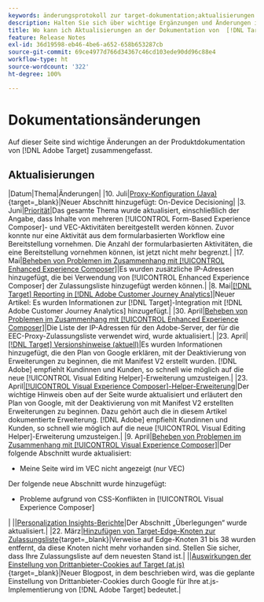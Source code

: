 ```yaml
---
keywords: änderungsprotokoll zur target-dokumentation;aktualisierungen in der dokumentation;neue themen;bearbeitungen;aktualisierungen;aktualisierung
description: Halten Sie sich über wichtige Ergänzungen und Änderungen in der Dokumentation von  [!DNL Adobe Target]  auf dem Laufenden.
title: Wo kann ich Aktualisierungen an der Dokumentation von  [!DNL Target] sehen?
feature: Release Notes
exl-id: 36d19598-eb46-4be6-a652-658b653287cb
source-git-commit: 69ce4977d766d34367c46cd103ede90dd96c88e4
workflow-type: ht
source-wordcount: '322'
ht-degree: 100%

---
```


# Dokumentationsänderungen

Auf dieser Seite sind wichtige Änderungen an der Produktdokumentation von [!DNL Adobe Target] zusammengefasst.

## Aktualisierungen

|Datum|Thema|Änderungen|
|10. Juli|[Proxy-Konfiguration (Java)](https://experienceleague.adobe.com/de/docs/target-dev/developer/server-side/java/proxy-configuration){target=_blank}|Neuer Abschnitt hinzugefügt: On-Device Decisioning|
|3. Juni|[Priorität](/help/main/c-activities/priority.md)|Das gesamte Thema wurde aktualisiert, einschließlich der Angabe, dass Inhalte von mehreren [!UICONTROL Form-Based Experience Composer]- und VEC-Aktivitäten bereitgestellt werden können. Zuvor konnte nur eine Aktivität aus dem formularbasierten Workflow eine Bereitstellung vornehmen. Die Anzahl der formularbasierten Aktivitäten, die eine Bereitstellung vornehmen können, ist jetzt nicht mehr begrenzt.|
|17. Mai|[Beheben von Problemen im Zusammenhang mit [!UICONTROL Enhanced Experience Composer]](/help/main/c-experiences/c-visual-experience-composer/r-troubleshoot-composer/troubleshooting-issues-related-to-the-enhanced-experience-composer-eec.md)|Es wurden zusätzliche IP-Adressen hinzugefügt, die bei Verwendung von [!UICONTROL Enhanced Experience Composer] der Zulassungsliste hinzugefügt werden können.|
|8. Mai|[[!DNL Target] Reporting in [!DNL Adobe Customer Journey Analytics]](/help/main/c-integrating-target-with-mac/cja/target-reporting-in-cja.md)|Neuer Artikel: Es wurden Informationen zur [!DNL Target]-Integration mit [!DNL Adobe Customer Journey Analytics] hinzugefügt.|
|30. April|[Beheben von Problemen im Zusammenhang mit [!UICONTROL Enhanced Experience Composer]](/help/main/c-experiences/c-visual-experience-composer/r-troubleshoot-composer/troubleshooting-issues-related-to-the-enhanced-experience-composer-eec.md)|Die Liste der IP-Adressen für den Adobe-Server, der für die EEC-Proxy-Zulassungsliste verwendet wird, wurde aktualisiert.|
|23. April|[[!DNL Target] Versionshinweise (aktuell)](/help/main/r-release-notes/release-notes.md)|Es wurden Informationen hinzugefügt, die den Plan von Google erklären, mit der Deaktivierung von Erweiterungen zu beginnen, die mit Manifest V2 erstellt wurden. [!DNL Adobe] empfiehlt Kundinnen und Kunden, so schnell wie möglich auf die neue [!UICONTROL Visual Editing Helper]-Erweiterung umzusteigen.|
|23. April|[[!UICONTROL Visual Experience Composer]-Helper-Erweiterung](/help/main/c-experiences/c-visual-experience-composer/r-troubleshoot-composer/vec-helper-browser-extension.md)|Der wichtige Hinweis oben auf der Seite wurde aktualisiert und erläutert den Plan von Google, mit der Deaktivierung von mit Manifest V2 erstellten Erweiterungen zu beginnen. Dazu gehört auch die in diesem Artikel dokumentierte Erweiterung. [!DNL Adobe] empfiehlt Kundinnen und Kunden, so schnell wie möglich auf die neue [!UICONTROL Visual Editing Helper]-Erweiterung umzusteigen.|
|9. April|[Beheben von Problemen im Zusammenhang mit [!UICONTROL Visual Experience Composer]](/help/main/c-experiences/c-visual-experience-composer/r-troubleshoot-composer/troubleshooting-issues-related-to-the-visual-experience-composer-vec.md)|Der folgende Abschnitt wurde aktualisiert:<ul><li>Meine Seite wird im VEC nicht angezeigt (nur VEC) </li></ul>Der folgende neue Abschnitt wurde hinzugefügt:<ul><li>Probleme aufgrund von CSS-Konflikten in [!UICONTROL Visual Experience Composer]</li></ul>|
||[Personalization Insights-Berichte](/help/main/c-reports/c-personalization-insights-reports/personalization-insights-reports.md)|Der Abschnitt „Überlegungen“ wurde aktualisiert.|
|22. März|[Hinzufügen von Target-Edge-Knoten zur Zulassungsliste](https://experienceleague.adobe.com/de/docs/target-dev/developer/implementation/privacy/allowlist-edges){target=_blank}|Verweise auf Edge-Knoten 31 bis 38 wurden entfernt, da diese Knoten nicht mehr vorhanden sind. Stellen Sie sicher, dass Ihre Zulassungsliste auf dem neuesten Stand ist.|
||[Auswirkungen der Einstellung von Drittanbieter-Cookies auf Target (at.js)](https://experienceleague.adobe.com/de/docs/target-dev/assets/third_party_cookie_deprecation){target=_blank}|Neuer Blogpost, in dem beschrieben wird, was die geplante Einstellung von Drittanbieter-Cookies durch Google für Ihre at.js-Implementierung von [!DNL Adobe Target] bedeutet.|